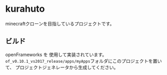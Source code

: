 # kurahuto
minecraftクローンを目指しているプロジェクトです。

## ビルド
openFrameworks を 使用して実装されています。  
`of_v0.10.1_vs2017_release/apps/myApps`フォルダにこのプロジェクトを置いて、
プロジェクトジェネレータから生成してください。